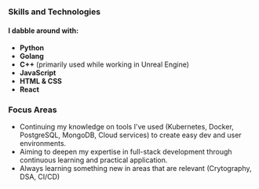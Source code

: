 ### Skills and Technologies

#### I dabble around with:
- **Python**
- **Golang**
- **C++** (primarily used while working in Unreal Engine)
- **JavaScript**
- **HTML & CSS**
- **React**

### Focus Areas
- Continuing my knowledge on tools I've used (Kubernetes, Docker, PostgreSQL, MongoDB, Cloud services) to create easy dev and user environments.
- Aiming to deepen my expertise in full-stack development through continuous learning and practical application.
- Always learning something new in areas that are relevant (Crytography, DSA, CI/CD)
